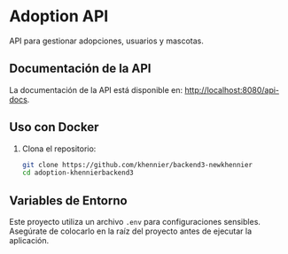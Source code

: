 # Adoption API

API para gestionar adopciones, usuarios y mascotas.

## Documentación de la API
La documentación de la API está disponible en:
[http://localhost:8080/api-docs](http://localhost:8080/api-docs).

## Uso con Docker

1. Clona el repositorio:
   ```bash
   git clone https://github.com/khennier/backend3-newkhennier
   cd adoption-khennierbackend3

## Variables de Entorno
Este proyecto utiliza un archivo `.env` para configuraciones sensibles. Asegúrate de colocarlo en la raíz del proyecto antes de ejecutar la aplicación.
